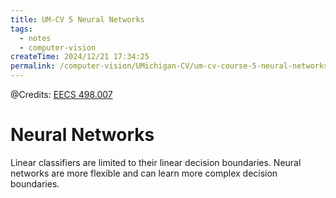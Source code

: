```yaml
---
title: UM-CV 5 Neural Networks
tags: 
  - notes
  - computer-vision
createTime: 2024/12/21 17:34:25
permalink: /computer-vision/UMichigan-CV/um-cv-course-5-neural-networks/
---
```


@Credits: [EECS 498.007](https://web.eecs.umich.edu/~justincj/teaching/eecs498/WI2022/)

<!-- more -->

# Neural Networks

Linear classifiers are limited to their linear decision boundaries. Neural networks are more flexible and can learn more complex decision boundaries.

